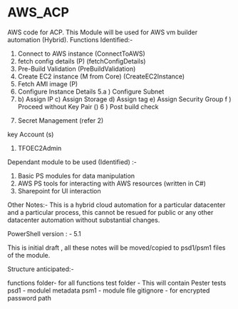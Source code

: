 # AWS_ACP
AWS code for ACP.
This Module will be used for AWS vm builder automation (Hybrid).
Functions Identified:-

1. Connect to AWS instance (ConnectToAWS)
2. fetch config details (P) (fetchConfigDetails)
3. Pre-Build Validation (PreBuildValidation)
3. Create EC2 instance (M from Core) (CreateEC2Instance)
4. Fetch AMI image (P)
5. Configure Instance Details 
5.a ) Configure Subnet
5. b) Assign IP 
c) Assign Storage
d) Assign tag
e) Assign Security Group 
f ) Proceed without Key Pair ()
6 ) Post build check 
7) Secret Management (refer 2)

key Account (s)

1. TFOEC2Admin

Dependant module to be used (Identified) :-

1. Basic PS modules for data manipulation
2. AWS PS tools for interacting with AWS resources (written in C#)
3. Sharepoint for UI interaction

Other Notes:- This is a hybrid cloud automation for a particular datacenter and a particular process, this cannot be resued for 
public or any other datacenter automation without substantial changes.


PowerShell version : - 5.1		

This is initial draft , all these notes will be moved/copied to psd1/psm1 files of the module.

Structure anticipated:-

functions folder- for all functions
test folder - This will contain Pester tests 
psd1 - modulel metadata
psm1 - module file
gitignore - for encrypted password path


